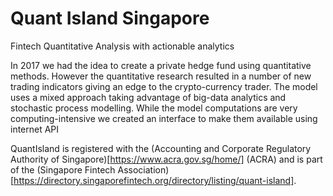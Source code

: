# Quant Island Singapore
Fintech Quantitative Analysis with actionable analytics

In 2017 we had the idea to create a private hedge fund using quantitative methods. However the quantitative research resulted in a number of new trading indicators giving an edge to the crypto-currency trader. The model uses a mixed approach taking advantage of big-data analytics and stochastic process modelling. While the model computations are very computing-intensive we created an interface to make them available using internet API

QuantIsland is registered with the (Accounting and Corporate Regulatory Authority of Singapore)[https://www.acra.gov.sg/home/] (ACRA) and is part of the (Singapore Fintech Association)[https://directory.singaporefintech.org/directory/listing/quant-island].
